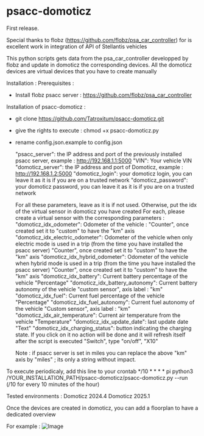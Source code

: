 # psacc-domoticz

First release.

Special thanks to flobz (https://github.com/flobz/psa_car_controller) for is excellent work in integration of API of Stellantis vehicles

This python scripts gets data from the psa_car_controller developped by flobz and update in domoticz the corresponding devices.
All the domoticz devices are virtual devices that you have to create manually

Installation : 
Prerequisites : 
- Install flobz psacc server : https://github.com/flobz/psa_car_controller

Installation of psacc-domoticz : 
- git clone https://github.com/Tatroxitum/psacc-domoticz.git
- give the rights to execute : chmod +x psacc-domoticz.py
- rename config.json.example to config.json

    "psacc_server": the IP address and port of the previously installed psacc server, example : http://192.168.1.1:5000
    "VIN": Your vehicle VIN
    "domoticz_server": the IP address and port of Domoticz, example : http://192.168.1.2:5000
	"domoticz_login": your domoticz login, you can leave it as it is if you are on a trusted network
    "domoticz_password": your domoticz password, you can leave it as it is if you are on a trusted network
	
	For all these parameters, leave as it is if not used. Otherwise, put the idx of the virtual sensor in domoticz you have created
	For each, please create a virtual sensor with the corresponding parameters :
    "domoticz_idx_odometer": Odometer of the vehicle :
							"Counter", once created set it to "custom" to have the "km" axis
    "domoticz_idx_electric_odometer": Odometer of the vehicle when only electric mode is used in a trip (from the time you have installed the psacc server)
							"Counter", once created set it to "custom" to have the "km" axis
    "domoticz_idx_hybrid_odometer": Odometer of the vehicle when hybrid mode is used in a trip (from the time you have installed the psacc server)
							"Counter", once created set it to "custom" to have the "km" axis
    "domoticz_idx_battery": Current battery percentage of the vehicle
							"Percentage"
    "domoticz_idx_battery_autonomy": Current battery autonomy of the vehicle
							"custom sensor", axis label : "km"
    "domoticz_idx_fuel": Current fuel percentage of the vehicle
							"Percentage"
    "domoticz_idx_fuel_autonomy": Current fuel autonomy of the vehicle
							"Custom sensor", axis label : "km"
    "domoticz_idx_air_temperature": Current air temperature from the vehicle
							"Temperature"
    "domoticz_idx_update_date": last update date
							"Text"
    "domoticz_idx_charging_status": button indicating the charging state. If you click on it no action will be done and it will refresh itself after the script is executed
							"Switch", type "on/off", "X10"
	
	Note : if psacc server is set in miles you can replace the above "km" axis by "miles" ; its only a string without impact.
	
To execute periodicaly, add this line to your crontab
*/10 *   * * *   pi      python3 /YOUR_INSTALLATION_PATH/psacc-domoticz/psacc-domoticz.py --run
(/10 for every 10 minutes of the hour)


Tested environments : 
Domoticz 2024.4 
Domoticz 2025.1 

Once the devices are created in domoticz, you can add a floorplan to have a dedicated overview

For example :
![Image](https://github.com/user-attachments/assets/add5f8cb-dbf0-4bbe-878e-a0e931211853)

